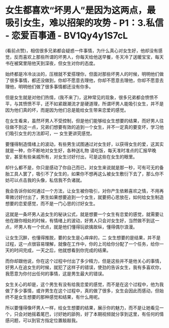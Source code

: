# 女生都喜欢“坏男人”是因为这两点，最吸引女生，难以招架的攻势 - P1：3.私信 - 恋爱百事通 - BV1Qy4y1S7cL

(看前点赞)，相信很多兄弟都会疑惑一件事情，为什么真心对女生好，他却没有感觉，反而喜欢上那些所谓的坏男人，你每天给他送早餐，冬天冷了送暖宝宝，每天书在被窝里陪他天到深夜，但女生对你的态度。

始终都是冷冷淡淡的，压根就不爱搭理你，但面对那些坏男人的时候，明明他们做了很多事情，都还没做到，你却不愿意去理他，你却不愿意去理他，你却不愿意去理他，明明他们做了很多事情都还没有你多。

但是女生就是对他们热情，(我不来了)，这种常见的现象，很多兄弟都会愤愤不平，与其愤愤不平，还不如紧跟潮流才是硬道理，所谓坏男人能吸引女生，并不是因为他们真的坏，而是因为他们总是能给女生带来恋爱的感觉。

在女生看来，虽然坏男人不受控制，但是他们能够给女生想要的结果，而好男人往往做不到这一点，兄弟们想要有效的追到一个女生，并不一定真的要变坏，学习他们吸引女生的方法即可，一 女生更讲究感觉。

要懂得制造情绪上的波动，有些男生试图通过对女生好，以获得女生的爱，这其实就是一种，你不断地对女生好，各种送礼物 请吃饭，每天准时准点的汇报早晚安，甚至有些亲戚所有，对女生讨好付出，可是这些在女生的眼里。

却什么都不是，你只是感动了你自己而已，对女生来说就是那一秒，可有可无的备胎工具人罢了，吸引不了女生的，如果你不想再这么被女生敷衍下去了，那么你不妨可以点击我的头像，私信我不负诸就。

我会告诉你如何通过一个方法，让女生被你吸引，对你产生依赖喜欢之情，不用再卑微讨好付出了，男生如果想要追到一个女生，就要把心思放在，如何给女生制造想要的恋爱感觉，而不是一门心思的讨好女生。

这就是一条坏男人追女生的秘诀公式，就是想要一个女生有恋爱的感觉，就需要让他在跟你相处的时候，有情绪上的波动，好男人只会对女生好，当然做不到这一点，坏男人有一个优点，就是他们懂得玩欲擒故纵，懂得偶尔浪漫。

让女生沉醉，也懂得推脱，要的女生是心痒痒的，二 女生想要的是结果，并不是过程，这一点很容易理解，就像在工作中，你的上司给你分配了一个任务，给你一天的时间完成，一天之后，他就想看到你完成的结果。

而你却跟他说，你在这个过程中付出了多少精力，但是这些并不是他关心的事情，好男人在追女生的时候，就犯了这样子的错误，使劲的告诉女生，我有多喜欢你，我愿意为你付出任何的事情，这是男生最大的错误。

女生关心的却是，这个男生有没有给我恋爱的感觉，而不是在这个过程中，他为我做了多少事情，或许男生在这个过程中，真的做了很多，女生会因此而感动，但始终不是女生想要的那种感觉和结果，有什么用呢。

所以要懂得像坏男人一样，给女生想要的结果，展示你的魅力，而不是让她看见一个，只会对她摇着尾巴，讨好她的舔狗，好了本期视频就分享到这里，有任何的情感问题，可以到官方指定位置敲敲我。

